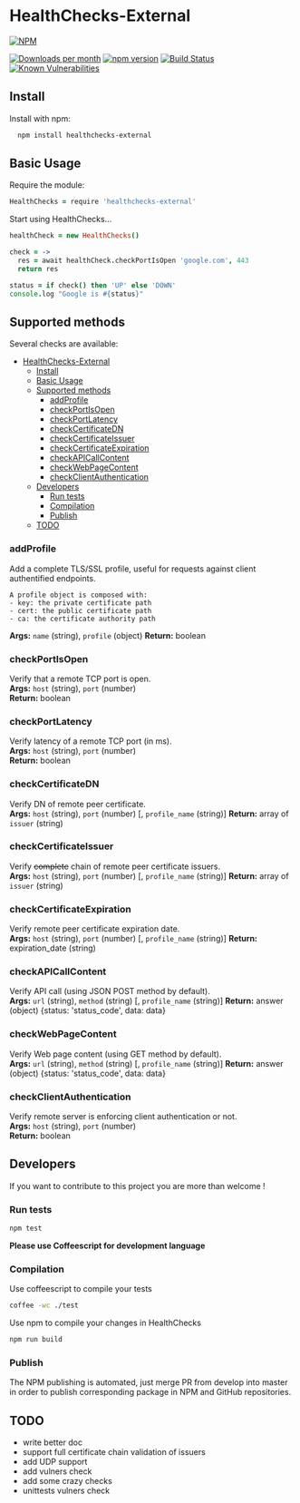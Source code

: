 # HealthChecks-External

[![NPM](https://nodei.co/npm/healthchecks-external.png?compact=true)](https://nodei.co/npm/healthchecks-external/)

[![Downloads per month](https://img.shields.io/npm/dm/healthchecks-external.svg?maxAge=2592000)](https://www.npmjs.org/package/healthchecks-external)
[![npm version](https://img.shields.io/npm/v/healthchecks-external.svg)](https://www.npmjs.org/package/healthchecks-external)
[![Build Status](https://travis-ci.org/x42en/healthchecks-external.svg?branch=master)](https://travis-ci.org/x42en/healthchecks-external)
[![Known Vulnerabilities](https://snyk.io/test/github/x42en/healthchecks-external/badge.svg)](https://snyk.io/test/github/x42en/healthchecks-external)



## Install

Install with npm:
  ```bash
    npm install healthchecks-external
  ```
  
## Basic Usage

Require the module:
  ```coffeescript
  HealthChecks = require 'healthchecks-external'
  ```

Start using HealthChecks...
  ```coffeescript
  healthCheck = new HealthChecks()
  
  check = ->
    res = await healthCheck.checkPortIsOpen 'google.com', 443
    return res
  
  status = if check() then 'UP' else 'DOWN'
  console.log "Google is #{status}"
  ```

## Supported methods

Several checks are available:  
- [HealthChecks-External](#healthchecks-external)
  - [Install](#install)
  - [Basic Usage](#basic-usage)
  - [Supported methods](#supported-methods)
    - [addProfile](#addprofile)
    - [checkPortIsOpen](#checkportisopen)
    - [checkPortLatency](#checkportlatency)
    - [checkCertificateDN](#checkcertificatedn)
    - [checkCertificateIssuer](#checkcertificateissuer)
    - [checkCertificateExpiration](#checkcertificateexpiration)
    - [checkAPICallContent](#checkapicallcontent)
    - [checkWebPageContent](#checkwebpagecontent)
    - [checkClientAuthentication](#checkclientauthentication)
  - [Developers](#developers)
    - [Run tests](#run-tests)
    - [Compilation](#compilation)
    - [Publish](#publish)
  - [TODO](#todo)

### addProfile
Add a complete TLS/SSL profile, useful for requests against client authentified endpoints.  
```
A profile object is composed with:  
- key: the private certificate path
- cert: the public certificate path
- ca: the certificate authority path  
```

**Args:** `name` (string), `profile` (object) 
**Return:** boolean

### checkPortIsOpen
Verify that a remote TCP port is open.  
**Args:** `host` (string), `port` (number)  
**Return:** boolean

### checkPortLatency
Verify latency of a remote TCP port (in ms).  
**Args:** `host` (string), `port` (number)  
**Return:** boolean

### checkCertificateDN
Verify DN of remote peer certificate.  
**Args:** `host` (string), `port` (number) [, `profile_name` (string)] 
**Return:** array of `issuer` (string)

### checkCertificateIssuer
Verify ~~complete~~ chain of remote peer certificate issuers.  
**Args:** `host` (string), `port` (number) [, `profile_name` (string)] 
**Return:** array of `issuer` (string)

### checkCertificateExpiration
Verify remote peer certificate expiration date.  
**Args:** `host` (string), `port` (number) [, `profile_name` (string)] 
**Return:** expiration_date (string)

### checkAPICallContent
Verify API call (using JSON POST method by default).  
**Args:** `url` (string), `method` (string) [, `profile_name` (string)] 
**Return:** answer (object) {status: 'status_code', data: data}

### checkWebPageContent
Verify Web page content (using GET method by default).  
**Args:** `url` (string), `method` (string) [, `profile_name` (string)] 
**Return:** answer (object) {status: 'status_code', data: data}

### checkClientAuthentication
Verify remote server is enforcing client authentication or not.  
**Args:** `host` (string), `port` (number)  
**Return:** boolean

## Developers

If you want to contribute to this project you are more than welcome !  

### Run tests
```bash
npm test
```

**Please use Coffeescript for development language**  

### Compilation

Use coffeescript to compile your tests
```bash
coffee -wc ./test
```

Use npm to compile your changes in HealthChecks
```bash
npm run build
```

### Publish

The NPM publishing is automated, just merge PR from develop into master in order to publish corresponding package in NPM and GitHub repositories.

## TODO
* write better doc
* support full certificate chain validation of issuers
* add UDP support
* add vulners check
* add some crazy checks
* unittests vulners check